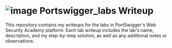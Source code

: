 

# ![image](https://user-images.githubusercontent.com/67383098/227223393-71f6a10c-e3d5-4cf7-9b74-bd920cab36ac.png) Portswigger_labs Writeup 


This repository contains my writeups for the labs in PortSwigger's Web Security Academy platform. Each lab writeup includes the lab's name, description, and my step-by-step solution, as well as any additional notes or observations.


